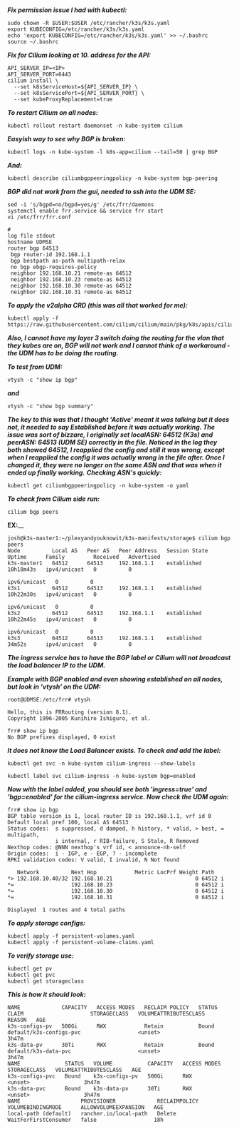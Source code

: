# 

**_Fix permission issue I had with kubectl:_**

```
sudo chown -R $USER:$USER /etc/rancher/k3s/k3s.yaml
export KUBECONFIG=/etc/rancher/k3s/k3s.yaml
echo 'export KUBECONFIG=/etc/rancher/k3s/k3s.yaml' >> ~/.bashrc
source ~/.bashrc
```

**_Fix for Cilium looking at 10. address for the API:_**
```
API_SERVER_IP=<IP>
API_SERVER_PORT=6443
cilium install \
  --set k8sServiceHost=${API_SERVER_IP} \
  --set k8sServicePort=${API_SERVER_PORT} \
  --set kubeProxyReplacement=true
```
**_To restart Cilium on all nodes:_**
```
kubectl rollout restart daemonset -n kube-system cilium
```
_**Easyish way to see why BGP is broken:**_
```
kubectl logs -n kube-system -l k8s-app=cilium --tail=50 | grep BGP
```
**_And:_**
```
kubectl describe ciliumbgppeeringpolicy -n kube-system bgp-peering
```
**_BGP did not work from the gui, needed to ssh into the UDM SE:_**
```
sed -i 's/bgpd=no/bgpd=yes/g' /etc/frr/daemons
systemctl enable frr.service && service frr start
vi /etc/frr/frr.conf
```
```
#
log file stdout
hostname UDMSE
router bgp 64513
 bgp router-id 192.168.1.1
 bgp bestpath as-path multipath-relax
 no bgp ebgp-requires-policy
 neighbor 192.168.10.21 remote-as 64512
 neighbor 192.168.10.23 remote-as 64512
 neighbor 192.168.10.30 remote-as 64512
 neighbor 192.168.10.31 remote-as 64512
```
**_To apply the v2alpha CRD (this was all that worked for me):_**
```
kubectl apply -f https://raw.githubusercontent.com/cilium/cilium/main/pkg/k8s/apis/cilium.io/client/crds/v2alpha1/ciliumbgppeeringpolicies.yaml
```
**_Also, I cannot have my layer 3 switch doing the routing for the vlan that they kubes are on, BGP will not work and I cannot think of a workaround - the UDM has to be doing the routing._**

**_To test from UDM:_**
```
vtysh -c "show ip bgp"
```
**_and_**
```
vtysh -c "show bgp summary"
```
**_The key to this was that I thought 'Active' meant it was talking but it does not, it needed to say Established before it was actually working. The issue was sort of bizzare, I originally set localASN: 64512 (K3s) and peerASN: 64513 (UDM SE) correctly in the file. Noticed in the log they both showed 64512, I reapplied the config and still it was wrong, except when I reapplied the config it was actually wrong in the file after. Once I changed it, they were no longer on the same ASN and that was when it ended up finally working._**
_**Checking ASN's quickly:**_
```
kubectl get ciliumbgppeeringpolicy -n kube-system -o yaml
```
**_To check from Cilium side run:_**
```
cilium bgp peers
```
**EX:**__
```
josh@k3s-master1:~/plexyandyouknowit/k3s-manifests/storage$ cilium bgp peers
Node          Local AS   Peer AS   Peer Address   Session State   Uptime      Family         Received   Advertised
k3s-master1   64512      64513     192.168.1.1    established     10h18m43s   ipv4/unicast   0          0
                                                                              ipv6/unicast   0          0
k3s1          64512      64513     192.168.1.1    established     10h22m30s   ipv4/unicast   0          0
                                                                              ipv6/unicast   0          0
k3s2          64512      64513     192.168.1.1    established     10h22m45s   ipv4/unicast   0          0
                                                                              ipv6/unicast   0          0
k3s3          64512      64513     192.168.1.1    established     34m52s      ipv4/unicast   0          0
```
_**The ingress service has to have the BGP label or Cilium will not broadcast the load balancer IP to the UDM.**_

_**Example with BGP enabled and even showing established on all nodes, but look in 'vtysh' on the UDM:**_

```
root@UDMSE:/etc/frr# vtysh

Hello, this is FRRouting (version 8.1).
Copyright 1996-2005 Kunihiro Ishiguro, et al.

frr# show ip bgp
No BGP prefixes displayed, 0 exist
```
_**It does not know the Load Balancer exists. To check and add the label:**_
```
kubectl get svc -n kube-system cilium-ingress --show-labels
```
```
kubectl label svc cilium-ingress -n kube-system bgp=enabled
```
_**Now with the label added, you should see both 'ingress=true' and 'bgp=enabled' for the cilium-ingress service. Now check the UDM again:**_
```
frr# show ip bgp
BGP table version is 1, local router ID is 192.168.1.1, vrf id 0
Default local pref 100, local AS 64513
Status codes:  s suppressed, d damped, h history, * valid, > best, = multipath,
               i internal, r RIB-failure, S Stale, R Removed
Nexthop codes: @NNN nexthop's vrf id, < announce-nh-self
Origin codes:  i - IGP, e - EGP, ? - incomplete
RPKI validation codes: V valid, I invalid, N Not found

   Network          Next Hop            Metric LocPrf Weight Path
*> 192.168.10.40/32 192.168.10.21                          0 64512 i
*=                  192.168.10.23                          0 64512 i
*=                  192.168.10.30                          0 64512 i
*=                  192.168.10.31                          0 64512 i

Displayed  1 routes and 4 total paths
```
**_To apply storage configs:_**
```
kubectl apply -f persistent-volumes.yaml
kubectl apply -f persistent-volume-claims.yaml
```
**_To verify storage use:_**
```
kubectl get pv
kubectl get pvc
kubectl get storageclass
```
**_This is how it should look:_**
```
NAME             CAPACITY   ACCESS MODES   RECLAIM POLICY   STATUS   CLAIM                     STORAGECLASS   VOLUMEATTRIBUTESCLASS   REASON   AGE
k3s-configs-pv   500Gi      RWX            Retain           Bound    default/k3s-configs-pvc                  <unset>                          3h47m
k3s-data-pv      30Ti       RWX            Retain           Bound    default/k3s-data-pvc                     <unset>                          3h47m
NAME              STATUS   VOLUME           CAPACITY   ACCESS MODES   STORAGECLASS   VOLUMEATTRIBUTESCLASS   AGE
k3s-configs-pvc   Bound    k3s-configs-pv   500Gi      RWX                           <unset>                 3h47m
k3s-data-pvc      Bound    k3s-data-pv      30Ti       RWX                           <unset>                 3h47m
NAME                   PROVISIONER             RECLAIMPOLICY   VOLUMEBINDINGMODE      ALLOWVOLUMEEXPANSION   AGE
local-path (default)   rancher.io/local-path   Delete          WaitForFirstConsumer   false                  18h

```
